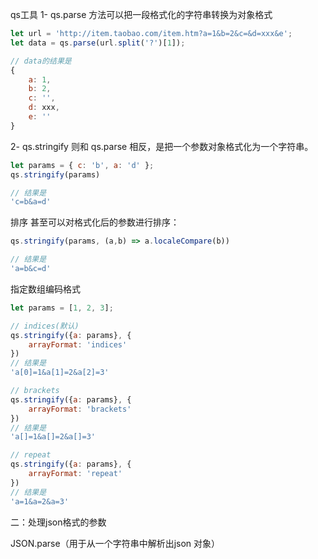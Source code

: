 qs工具
1- qs.parse 方法可以把一段格式化的字符串转换为对象格式
```js
let url = 'http://item.taobao.com/item.htm?a=1&b=2&c=&d=xxx&e';
let data = qs.parse(url.split('?')[1]);

// data的结果是
{
    a: 1, 
    b: 2, 
    c: '', 
    d: xxx, 
    e: ''
}
```

2- qs.stringify 则和 qs.parse 相反，是把一个参数对象格式化为一个字符串。
```js
let params = { c: 'b', a: 'd' };
qs.stringify(params)

// 结果是
'c=b&a=d'
```

排序
甚至可以对格式化后的参数进行排序：
```js
qs.stringify(params, (a,b) => a.localeCompare(b))

// 结果是
'a=b&c=d'
```

指定数组编码格式
```js
let params = [1, 2, 3];

// indices(默认)
qs.stringify({a: params}, {
    arrayFormat: 'indices'
})
// 结果是
'a[0]=1&a[1]=2&a[2]=3'

// brackets 
qs.stringify({a: params}, {
    arrayFormat: 'brackets'
})
// 结果是
'a[]=1&a[]=2&a[]=3'

// repeat
qs.stringify({a: params}, {
    arrayFormat: 'repeat'
})
// 结果是
'a=1&a=2&a=3'
```


二：处理json格式的参数

JSON.parse（用于从一个字符串中解析出json 对象）